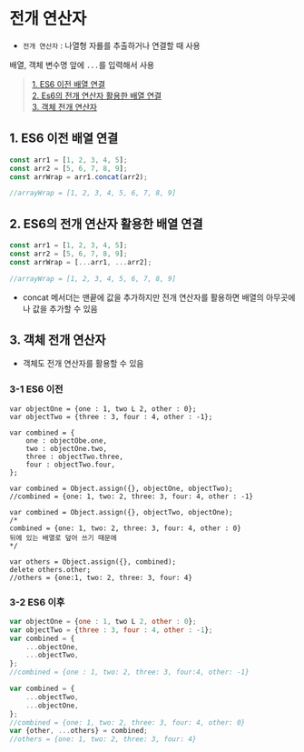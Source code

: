 # 전개 연산자

- `전개 연산자` : 나열형 자룔를 추출하거나 연결할 때 사용  

배열, 객체 변수명 앞에 `...`를 입력해서 사용

>[1. ES6 이전 배열 연결](#1-es6-이전-배열-연결)   
>[2. Es6의 전개 연산자 활용한 배열 연결](#2-es6의-전개-연산자-활용한-배열-연결)  
>[3. 객체 전개 연산자](#3-객체-전개-연산자)


## 1. ES6 이전 배열 연결
 ```js
const arr1 = [1, 2, 3, 4, 5];
const arr2 = [5, 6, 7, 8, 9];
const arrWrap = arr1.concat(arr2);

//arrayWrap = [1, 2, 3, 4, 5, 6, 7, 8, 9]
```

## 2. ES6의 전개 연산자 활용한 배열 연결
```js
const arr1 = [1, 2, 3, 4, 5];
const arr2 = [5, 6, 7, 8, 9];
const arrWrap = [...arr1, ...arr2];

//arrayWrap = [1, 2, 3, 4, 5, 6, 7, 8, 9]
```
- concat 메서더는 맨끝에 값을 추가하지만 전개 연산자를 활용하면 배열의 아무곳에나 값을 추가할 수 있음

## 3. 객체 전개 연산자
- 객체도 전개 연산자를 활용할 수 있음

### 3-1 ES6 이전
```JS
var objectOne = {one : 1, two L 2, other : 0};
var objectTwo = {three : 3, four : 4, other : -1};

var combined = {
    one : objectObe.one,
    two : objectOne.two,
    three : objectTwo.three,
    four : objectTwo.four,
};

var combined = Object.assign({}, objectOne, objectTwo);
//combined = {one: 1, two: 2, three: 3, four: 4, other : -1}

var combined = Object.assign({}, objectTwo, objectOne);
/*
combined = {one: 1, two: 2, three: 3, four: 4, other : 0}
뒤에 있는 배열로 덮어 쓰기 때문에
*/

var others = Object.assign({}, combined);
delete others.other;
//others = {one:1, two: 2, three: 3, four: 4}
```

### 3-2 ES6 이후
```js
var objectOne = {one : 1, two L 2, other : 0};
var objectTwo = {three : 3, four : 4, other : -1};
var combined = {
    ...objectOne,
    ...objectTwo,
};
//combined = {one : 1, two: 2, three: 3, four:4, other: -1}

var combined = {
    ...objectTwo,
    ...objectOne,
};
//combined = {one: 1, two: 2, three: 3, four: 4, other: 0}
var {other, ...others} = combined;
//others = {one: 1, two: 2, three: 3, four: 4}
```
